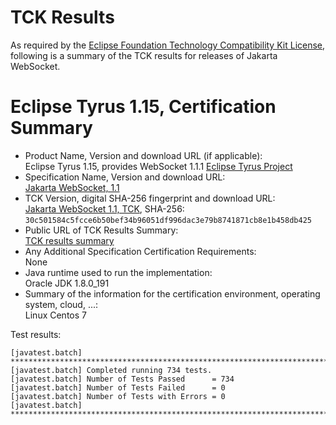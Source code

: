 TCK Results
===========

As required by the
[Eclipse Foundation Technology Compatibility Kit License](https://www.eclipse.org/legal/tck.php),
following is a summary of the TCK results for releases of Jakarta WebSocket.

# Eclipse Tyrus 1.15, Certification Summary

- Product Name, Version and download URL (if applicable): <br/>
  Eclipse Tyrus 1.15, provides WebSocket 1.1.1
  [Eclipse Tyrus Project](https://github.com/eclipse-ee4j/tyrus)
- Specification Name, Version and download URL: <br/>
  [Jakarta WebSocket, 1.1](https://jakarta.ee/specifications/websocket/1.1)
- TCK Version, digital SHA-256 fingerprint and download URL: <br/>
  [Jakarta WebSocket 1.1, TCK](https://download.eclipse.org/jakartaee/websocket/1.1/eclipse-websocket-tck-1.1.0.zip), SHA-256: `30c501584c5fcce6b50bef34b96051df996dac3e79b8741871cb8e1b458db425`
- Public URL of TCK Results Summary: <br/>
  [TCK results summary](TCK-Results.html)
- Any Additional Specification Certification Requirements: <br/>
  None
- Java runtime used to run the implementation: <br/>
  Oracle JDK 1.8.0_191
- Summary of the information for the certification environment, operating system, cloud, ...: <br/>
  Linux Centos 7

Test results:

```
[javatest.batch] ********************************************************************************
[javatest.batch] Completed running 734 tests.
[javatest.batch] Number of Tests Passed      = 734
[javatest.batch] Number of Tests Failed      = 0
[javatest.batch] Number of Tests with Errors = 0
[javatest.batch] ********************************************************************************
```
